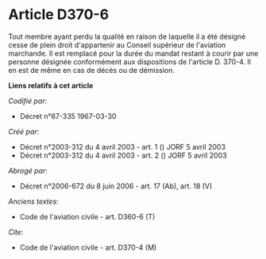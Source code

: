 # Article D370-6

Tout membre ayant perdu la qualité en raison de laquelle il a été désigné cesse de plein droit d'appartenir au Conseil
supérieur de l'aviation marchande. Il est remplacé pour la durée du mandat restant à courir par une personne désignée
conformément aux dispositions de l'article D. 370-4. Il en est de même en cas de décès ou de démission.

**Liens relatifs à cet article**

_Codifié par_:

  - Décret n°67-335 1967-03-30

_Créé par_:

  - Décret n°2003-312 du 4 avril 2003 - art. 1 () JORF 5 avril 2003
  - Décret n°2003-312 du 4 avril 2003 - art. 2 () JORF 5 avril 2003

_Abrogé par_:

  - Décret n°2006-672 du 8 juin 2006 - art. 17 (Ab), art. 18 (V)

_Anciens textes_:

  - Code de l'aviation civile - art. D360-6 (T)

_Cite_:

  - Code de l'aviation civile - art. D370-4 (M)
